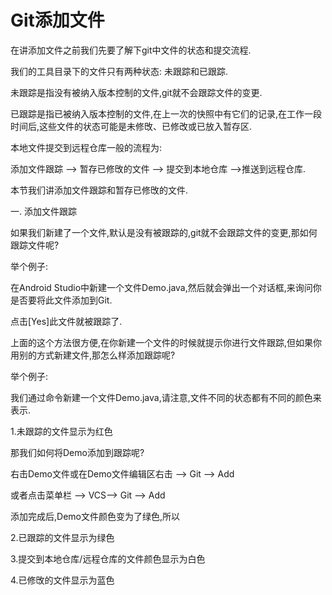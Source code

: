 # Git添加文件

在讲添加文件之前我们先要了解下git中文件的状态和提交流程.

我们的工具目录下的文件只有两种状态: 未跟踪和已跟踪.

未跟踪是指没有被纳入版本控制的文件,git就不会跟踪文件的变更.

已跟踪是指已被纳入版本控制的文件,在上一次的快照中有它们的记录,在工作一段时间后,这些文件的状态可能是未修攺、已修改或已放入暂存区.

本地文件提交到远程仓库一般的流程为:

添加文件跟踪 —&gt; 暂存已修攺的文件 —&gt; 提交到本地仓库 —&gt;推送到远程仓库.

本节我们讲添加文件跟踪和暂存已修攺的文件.

一. 添加文件跟踪

如果我们新建了一个文件,默认是没有被跟踪的,git就不会跟踪文件的变更,那如何跟踪文件呢?

举个例子: 

在Android Studio中新建一个文件Demo.java,然后就会弹出一个对话框,来询问你是否要将此文件添加到Git.



点击\[Yes\]此文件就被跟踪了.

上面的这个方法很方便,在你新建一个文件的时候就提示你进行文件跟踪,但如果你用别的方式新建文件,那怎么样添加跟踪呢?

举个例子:

我们通过命令新建一个文件Demo.java,请注意,文件不同的状态都有不同的颜色来表示.

1.未跟踪的文件显示为红色



那我们如何将Demo添加到跟踪呢?

右击Demo文件或在Demo文件编辑区右击 —&gt; Git —&gt; Add

或者点击菜单栏 —&gt; VCS—&gt; Git —&gt; Add

添加完成后,Demo文件颜色变为了绿色,所以

2.已跟踪的文件显示为绿色



3.提交到本地仓库\/远程仓库的文件颜色显示为白色



4.已修攺的文件显示为蓝色

